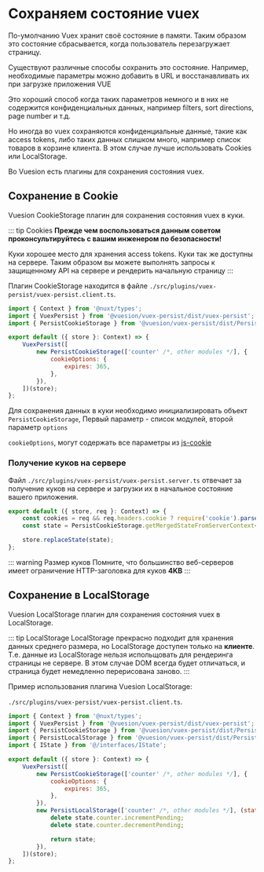 # Сохраняем состояние vuex 

По-умолчанию Vuex хранит своё состояние в памяти.
Таким образом это состояние сбрасывается, когда пользователь перезагружает страницу.

Существуют различные способы сохранить это состояние. 
Например, необходимые параметры можно добавить в URL и восстанавливать их при загрузке приложения VUE

Это хороший способ когда таких параметров немного и в них не содержится конфиденциальных данных, 
например filters, sort directions, page number и т.д.

Но иногда во vuex сохраняются конфиденциальные данные, такие как access tokens, либо таких данных слишком много, 
например список товаров в корзине клиента. В этом случае лучше использовать Cookies или LocalStorage.

Во Vuesion есть плагины для сохранения состояния vuex.

## Сохранение в Cookie

Vuesion CookieStorage плагин для сохранения состояния vuex в куки.

::: tip Cookies
**Прежде чем воспользоваться данным советом проконсультируйтесь с вашим инженером по безопасности!**

Куки хорошее место для хранения access tokens. Куки так же доступны на сервере.
Таким образом вы можете выполнять запросы к защищенному API на сервере и рендерить начальную страницу
:::

Плагин CookieStorage находится в файле `./src/plugins/vuex-persist/vuex-persist.client.ts`.

```js
import { Context } from '@nuxt/types';
import { VuexPersist } from '@vuesion/vuex-persist/dist/vuex-persist';
import { PersistCookieStorage } from '@vuesion/vuex-persist/dist/PersistCookieStorage';

export default ({ store }: Context) => {
    VuexPersist([
        new PersistCookieStorage(['counter' /*, other modules */], {
            cookieOptions: {
                expires: 365,
            },
        }),
    ])(store);
};
```

Для сохранения данных в куки необходимо инициализировать объект `PersistCookieStorage`, 
Первый параметр - список модулей, второй параметр `options`

`cookieOptions`, могут содержать все параметры из 
[js-cookie](https://github.com/js-cookie/js-cookie#cookie-attributes)

### Получение куков на сервере

Файл `./src/plugins/vuex-persist/vuex-persist.server.ts` отвечает за получение куков на сервере
и загрузки их в начальное состояние вашего приложения.

```js
export default ({ store, req }: Context) => {
    const cookies = req && req.headers.cookie ? require('cookie').parse(req.headers.cookie) : {};
    const state = PersistCookieStorage.getMergedStateFromServerContext<any>(cookies, store.state);

    store.replaceState(state);
};
```

::: warning Размер куков
Помните, что большинство веб-серверов имеет ограничение  HTTP-заголовка для куков **4KB**
:::

## Сохранение в LocalStorage

Vuesion LocalStorage плагин для сохранения состояния vuex в LocalStorage.

::: tip LocalStorage
LocalStorage прекрасно подходит для хранения данных среднего размера, но LocalStorage доступен только на **клиенте**. 
Т.е. данные из LocalStorage нельзя испольщовать для рендеринга страницы не сервере.
В этом случае DOM всегда будет отличаться, и страница будет немедленно перерисована заново.
:::

Пример использования плагина Vuesion LocalStorage:

`./src/plugins/vuex-persist/vuex-persist.client.ts`.

```js
import { Context } from '@nuxt/types';
import { VuexPersist } from '@vuesion/vuex-persist/dist/vuex-persist';
import { PersistCookieStorage } from '@vuesion/vuex-persist/dist/PersistCookieStorage';
import { PersistLocalStorage } from '@vuesion/vuex-persist/dist/PersistLocalStorage';
import { IState } from '@/interfaces/IState';

export default ({ store }: Context) => {
    VuexPersist([
        new PersistCookieStorage(['counter' /*, other modules */], {
            cookieOptions: {
                expires: 365,
            },
        }),
        new PersistLocalStorage(['counter' /*, other modules */], (state: IState) => {
            delete state.counter.incrementPending;
            delete state.counter.decrementPending;

            return state;
        }),
    ])(store);
};
```
